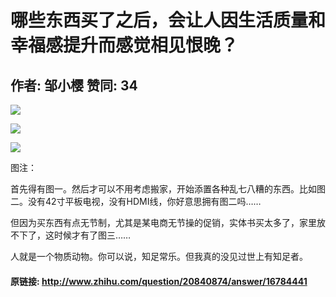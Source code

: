 # 哪些东西买了之后，会让人因生活质量和幸福感提升而感觉相见恨晚？
## 作者: 邹小樱  赞同: 34
![](http://pic2.zhimg.com/bba193e7a05cdda77f084a348164e0ff_b.jpg)

  
  
![](http://pic1.zhimg.com/bb5008f58948915f1407a76e88179370_b.jpg)

  
![](http://pic4.zhimg.com/b85b011ef54620a2eb8fb5f0e6d40731_b.jpg)

  
  
图注：  
  
首先得有图一。然后才可以不用考虑搬家，开始添置各种乱七八糟的东西。比如图二。没有42寸平板电视，没有HDMI线，你好意思拥有图二吗……  
  
但因为买东西有点无节制，尤其是某电商无节操的促销，实体书买太多了，家里放不下了，这时候才有了图三……  
  
人就是一个物质动物。你可以说，知足常乐。但我真的没见过世上有知足者。

#### 原链接: http://www.zhihu.com/question/20840874/answer/16784441